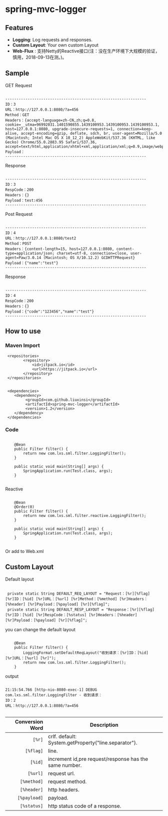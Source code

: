 # spring-mvc-logger
## Features

- **Logging**: Log requests and responses.
- **Custom Layout**: Your own custom Layout
- **Web-Flux** : 支持Netty的Reactive接口(注：没在生产环境下大规模的验证，慎用，2018-09-13在测。)。

## Sample
   GET Request
    
```

--------------------------------------------------------------- 
ID：3 
URL：http://127.0.0.1:8080/?a=456 
Method：GET 
Headers：{accept-language=zh-CN,zh;q=0.8, cookie=__utma=96992031.1401590855.1439100953.1439100953.1439100953.1, host=127.0.0.1:8080, upgrade-insecure-requests=1, connection=keep-alive, accept-encoding=gzip, deflate, sdch, br, user-agent=Mozilla/5.0 (Macintosh; Intel Mac OS X 10_12_2) AppleWebKit/537.36 (KHTML, like Gecko) Chrome/55.0.2883.95 Safari/537.36, accept=text/html,application/xhtml+xml,application/xml;q=0.9,image/webp,*/*;q=0.8} 
Payload： 
---------------------------------------------------------------

```
Response
```

--------------------------------------------------------------- 
ID：3 
RespCode：200 
Headers：{} 
Payload：test:456 
---------------------------------------------------------------

```

   Post Request
    
```

--------------------------------------------------------------- 
ID：4 
URL：http://127.0.0.1:8080/test2 
Method：POST 
Headers：{content-length=15, host=127.0.0.1:8080, content-type=application/json; charset=utf-8, connection=close, user-agent=Paw/3.0.14 (Macintosh; OS X/10.12.2) GCDHTTPRequest} 
Payload：{"name":"test"} 
---------------------------------------------------------------

```
Response
```

--------------------------------------------------------------- 
ID：4 
RespCode：200 
Headers：{} 
Payload：{"code":"123456","name":"test"} 
---------------------------------------------------------------

```

## How to use
### Maven Import
```
 <repositories>
        <repository>
            <id>jitpack.io</id>
            <url>https://jitpack.io</url>
        </repository>
 </repositories>


 <dependencies>
    <dependency>
         <groupId>com.github.liuxinsi</groupId>
         <artifactId>spring-mvc-logger</artifactId>
         <version>1.2</version>
    </dependency>
 </dependencies>
```

### Code
```

    @Bean
    public Filter filter() {
        return new com.lxs.sml.filter.LoggingFilter();
    }

    public static void main(String[] args) {
        SpringApplication.run(Test.class, args);
    }
    
```

Reactive
```

    @Bean
    @Order(0)
    public Filter filter() {
        return new com.lxs.sml.filter.reactive.LoggingFilter();
    }

    public static void main(String[] args) {
        SpringApplication.run(Test.class, args);
    }
    
```

Or add to Web.xml

## Custom Layout
Default layout

```

 private static String DEFAULT_REQ_LAYOUT = "Request：[%r][%flag] [%r]ID：[%id] [%r]URL：[%url] [%r]Method：[%method] [%r]Headers：[%header] [%r]Payload：[%payload] [%r][%flag]";
 private static String DEFAULT_RESP_LAYOUT = "Response：[%r][%flag] [%r]ID：[%id] [%r]RespCode：[%status] [%r]Headers：[%header] [%r]Payload：[%payload] [%r][%flag]";

```

you can change the default layout 
```

    @Bean
    public Filter filter() {
        LoggingFormat.setDefaultReqLayout("收到请求：[%r]ID：[%id] [%r]URL：[%url] [%r]");
        return new com.lxs.sml.filter.LoggingFilter();
    }
```
output
```

21:15:54.766 [http-nio-8080-exec-1] DEBUG com.lxs.sml.filter.LoggingFilter - 收到请求：
ID：2 
URL：http://127.0.0.1:8080/?a=456 

```

## 
| Conversion Word    | Description                                            |
| ------------------:| -------------------------------------------------------|
| `[%r]`             | crlf. default: System.getProperty("line.separator").   |
| `[%flag]`          | line.                                                  |
| `[%id]`            | increment id,pre request/response has the same number. |
| `[%url]`           | request url.                                           |
| `[%method]`        | request method.                                        |
| `[%header]`        | http headers.                                          |
| `[%payload]`       | payload.                                               |
| `[%status]`        | http status code of a response.                        |
